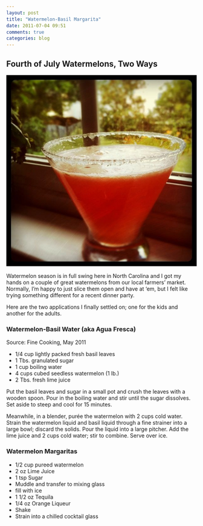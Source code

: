```yaml
---
layout: post
title: "Watermelon-Basil Margarita"
date: 2011-07-04 09:51
comments: true
categories: blog
---
```


## Fourth of July Watermelons, Two Ways

![Watermelon Margarita]

Watermelon season is in full swing here in North Carolina and I got my hands on a couple of great watermelons from our local farmers’ market.  Normally, I’m happy to just slice them open and have at ‘em, but I felt like trying something different for a recent dinner party.

Here are the two applications I finally settled on; one for the kids and another for the adults.

### Watermelon-Basil Water (aka Agua Fresca) 

Source: Fine Cooking, May 2011 

* 1/4 cup lightly packed fresh basil leaves
* 1 Tbs. granulated sugar
* 1 cup boiling water
* 4 cups cubed seedless watermelon (1 lb.)
* 2 Tbs. fresh lime juice

Put the basil leaves and sugar in a small pot and crush the leaves with a wooden spoon. Pour in the boiling water and stir until the sugar dissolves. Set aside to steep and cool for 15 minutes.

Meanwhile, in a blender, purée the watermelon with 2 cups cold water. Strain the watermelon liquid and basil liquid through a fine strainer into a large bowl; discard the solids. Pour the liquid into a large pitcher. Add the lime juice and 2 cups cold water; stir to combine. Serve over ice.

### Watermelon Margaritas

* 1/2 cup pureed watermelon
* 2 oz Lime Juice
* 1 tsp Sugar
* Muddle and transfer to mixing glass
* fill with ice
* 1 1/2 oz Tequila
* 1/4 oz Orange Liqueur
* Shake
* Strain into a chilled cocktail glass


[Watermelon Margarita]: /images/watermelon_margarita.jpg